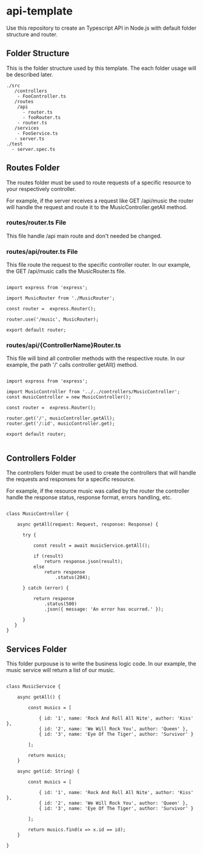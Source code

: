 # api-template

Use this repository to create an Typescript API in Node.js with default folder structure and router.

## Folder Structure

This is the folder structure used by this template. The each folder usage will be described later.

```
./src
   /controllers
    - FooController.ts
   /routes
    /api
      - router.ts
      - fooRouter.ts
    - router.ts
   /services
    - FooService.ts
   - server.ts
./test
  - server.spec.ts
```

## Routes Folder

The routes folder must be used to route requests of a specific resource to your respectively controller.

For example, if the server receives a request like GET /api/music the router will handle the request and route it to the MusicController.getAll method.

### routes/router.ts File

This file handle /api main route and don't needed be changed.

### routes/api/router.ts File

This file route the request to the specific controller router. In our example, the GET /api/music calls the MusicRouter.ts file.

```

import express from 'express';

import MusicRouter from './MusicRouter';

const router =  express.Router();

router.use('/music', MusicRouter);

export default router;

```

### routes/api/{ControllerName}Router.ts

This file will bind all controller methods with the respective route. In our example, the path '/' calls controller getAll() method.

```

import express from 'express';

import MusicController from '../../controllers/MusicController';
const musicController = new MusicController();

const router =  express.Router();

router.get('/', musicController.getAll);
router.get('/:id', musicController.get);

export default router;


```


## Controllers Folder

The controllers folder must be used to create the controllers that will handle the requests and responses for a specific resource.

For example, if the resource music was called by the router the controller handle the response status, response format, errors handling, etc.

```

class MusicController {

    async getAll(request: Request, response: Response) {

      try {

          const result = await musicService.getAll();

          if (result)
              return response.json(result);
          else
              return response
                  .status(204);

      } catch (error) {

          return response
              .status(500)
              .json({ message: 'An error has ocurred.' });

      }
   }
}

```

## Services Folder

This folder purpouse is to write the business logic code. In our example, the music service will return a list of our music.

```

class MusicService {

    async getAll() {

        const musics = [

            { id: '1', name: 'Rock And Roll All Nite', author: 'Kiss' },
            { id: '2', name: 'We Will Rock You', author: 'Queen' },
            { id: '3', name: 'Eye Of The Tiger', author: 'Survivor' }
        
        ];

        return musics;
    }

    async get(id: String) {

        const musics = [

            { id: '1', name: 'Rock And Roll All Nite', author: 'Kiss' },
            { id: '2', name: 'We Will Rock You', author: 'Queen' },
            { id: '3', name: 'Eye Of The Tiger', author: 'Survivor' }
        
        ];

        return musics.find(x => x.id == id);
    }

}


```

